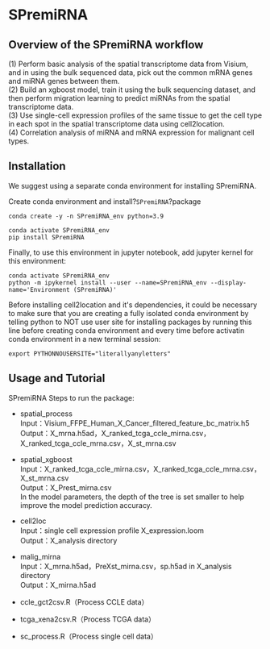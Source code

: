 # SPremiRNA
## Overview of the SPremiRNA workflow  
(1) Perform basic analysis of the spatial transcriptome data from Visium, and in using the bulk sequenced data, pick out the common mRNA genes and miRNA genes between them.  
(2) Build an xgboost model, train it using the bulk sequencing dataset, and then perform migration learning to predict miRNAs from the spatial transcriptome data.  
(3) Use single-cell expression profiles of the same tissue to get the cell type in each spot in the spatial transcriptome data using cell2location.  
(4) Correlation analysis of miRNA and mRNA expression for malignant cell types.  
## Installation

We suggest using a separate conda environment for installing SPremiRNA.

Create conda environment and install?`SPremiRNA`?package

```shell
conda create -y -n SPremiRNA_env python=3.9

conda activate SPremiRNA_env
pip install SPremiRNA
```

Finally, to use this environment in jupyter notebook, add jupyter kernel for this environment:

```shell
conda activate SPremiRNA_env
python -m ipykernel install --user --name=SPremiRNA_env --display-name='Environment (SPremiRNA)'
```
Before installing cell2location and it's dependencies, it could be necessary to make sure that you are creating a fully isolated conda environment by telling python to NOT use user site for installing packages by running this line before creating conda environment and every time before activatin conda environment in a new terminal session:

```shell
export PYTHONNOUSERSITE="literallyanyletters"
```

## Usage and Tutorial
SPremiRNA Steps to run the package:
- spatial_process  
Input：Visium_FFPE_Human_X_Cancer_filtered_feature_bc_matrix.h5  
Output：X_mrna.h5ad，X_ranked_tcga_ccle_mirna.csv，X_ranked_tcga_ccle_mrna.csv，X_st_mrna.csv  
 
- spatial_xgboost   
Input：X_ranked_tcga_ccle_mirna.csv，X_ranked_tcga_ccle_mrna.csv，X_st_mrna.csv  
Output：X_Prest_mirna.csv  
In the model parameters, the depth of the tree is set smaller to help improve the model prediction accuracy.  

- cell2loc   
Input：single cell expression profile X_expression.loom    
Output：X_analysis directory  
 
- malig_mirna   
Input：X_mrna.h5ad，PreXst_mirna.csv，sp.h5ad in X_analysis directory  
Output：X_mirna.h5ad  

- ccle_gct2csv.R（Process CCLE data）    
- tcga_xena2csv.R（Process TCGA data）  
- sc_process.R（Process single cell data）  
 
